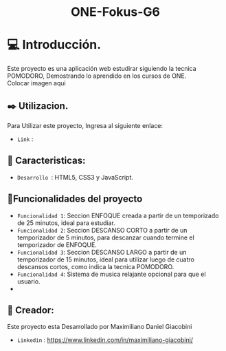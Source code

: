 <h1 align="center">ONE-Fokus-G6</h1>

# :computer: Introducción.
Este proyecto es una aplicación web estudirar siguiendo la tecnica POMODORO, Demostrando lo aprendido en los cursos de ONE.</br>
Colocar imagen aqui

## :black_nib: Utilizacion.
Para Utilizar este proyecto, Ingresa al siguiente enlace:</br>
- `Link` : 

## :star2: Caracteristicas:
- `Desarrollo `: HTML5, CSS3 y JavaScript.

## :hammer:Funcionalidades del proyecto

- `Funcionalidad 1`: Seccion ENFOQUE creada a partir de un temporizado de 25 minutos, ideal para estudiar.
- `Funcionalidad 2`: Seccion DESCANSO CORTO a partir de un temporizador de 5 minutos, para descanzar cuando termine el temporizador de ENFOQUE.
- `Funcionalidad 3`: Seccion DESCANSO LARGO a partir de un temporizador de 15 minutos, ideal para utilizar luego de cuatro descansos cortos, como indica la tecnica POMODORO.
- `Funcionalidad 4`: Sistema de musica relajante opcional para que el usuario.
- 
## :information_desk_person: Creador:
Este proyecto esta Desarrollado por Maximiliano Daniel Giacobini</br>
- `Linkedin` : https://www.linkedin.com/in/maximiliano-giacobini/
